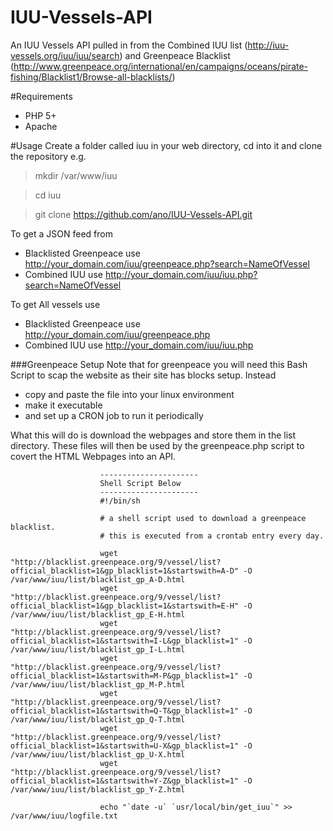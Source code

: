 # IUU-Vessels-API
An IUU Vessels API pulled in from the Combined IUU list (http://iuu-vessels.org/iuu/iuu/search) and Greenpeace Blacklist (http://www.greenpeace.org/international/en/campaigns/oceans/pirate-fishing/Blacklist1/Browse-all-blacklists/)

#Requirements
- PHP 5+
- Apache

#Usage
Create a folder called iuu in your web directory, cd into it and clone the repository e.g.

> mkdir /var/www/iuu

> cd iuu

> git clone https://github.com/ano/IUU-Vessels-API.git

To get a JSON feed from 

- Blacklisted Greenpeace use http://your_domain.com/iuu/greenpeace.php?search=NameOfVessel
- Combined IUU use http://your_domain.com/iuu/iuu.php?search=NameOfVessel

To get All vessels use
- Blacklisted Greenpeace use http://your_domain.com/iuu/greenpeace.php
- Combined IUU use http://your_domain.com/iuu/iuu.php

###Greenpeace Setup
Note that for greenpeace you will need this Bash Script to scap the website as their site has blocks setup. Instead 
- copy and paste the file into your linux environment 
- make it executable 
- and set up a CRON job to run it periodically 

What this will do is download the webpages and store them in the list directory. These files will then be used by the greenpeace.php script to covert the HTML Webpages into an API.

```
                    ----------------------
                    Shell Script Below
                    ----------------------
                    #!/bin/sh

                    # a shell script used to download a greenpeace blacklist.
                    # this is executed from a crontab entry every day.

                    wget "http://blacklist.greenpeace.org/9/vessel/list?official_blacklist=1&gp_blacklist=1&startswith=A-D" -O /var/www/iuu/list/blacklist_gp_A-D.html 
                    wget "http://blacklist.greenpeace.org/9/vessel/list?official_blacklist=1&gp_blacklist=1&startswith=E-H" -O /var/www/iuu/list/blacklist_gp_E-H.html 
                    wget "http://blacklist.greenpeace.org/9/vessel/list?official_blacklist=1&startswith=I-L&gp_blacklist=1" -O /var/www/iuu/list/blacklist_gp_I-L.html 
                    wget "http://blacklist.greenpeace.org/9/vessel/list?official_blacklist=1&startswith=M-P&gp_blacklist=1" -O /var/www/iuu/list/blacklist_gp_M-P.html 
                    wget "http://blacklist.greenpeace.org/9/vessel/list?official_blacklist=1&startswith=Q-T&gp_blacklist=1" -O /var/www/iuu/list/blacklist_gp_Q-T.html 
                    wget "http://blacklist.greenpeace.org/9/vessel/list?official_blacklist=1&startswith=U-X&gp_blacklist=1" -O /var/www/iuu/list/blacklist_gp_U-X.html 
                    wget "http://blacklist.greenpeace.org/9/vessel/list?official_blacklist=1&startswith=Y-Z&gp_blacklist=1" -O /var/www/iuu/list/blacklist_gp_Y-Z.html 

                    echo "`date -u` `usr/local/bin/get_iuu`" >> /var/www/iuu/logfile.txt
```
